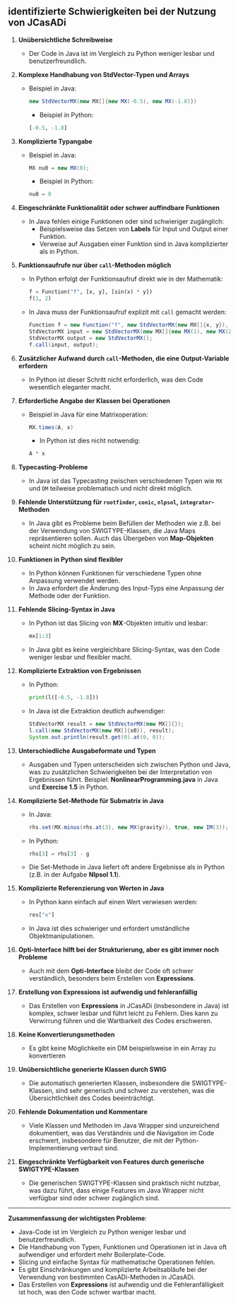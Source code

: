 ## identifizierte Schwierigkeiten bei der Nutzung von JCasADi

1. **Unübersichtliche Schreibweise**
    - Der Code in Java ist im Vergleich zu Python weniger lesbar und benutzerfreundlich.

2. **Komplexe Handhabung von StdVector-Typen und Arrays**
    - Beispiel in Java:
      ```java
      new StdVectorMX(new MX[]{new MX(-0.5), new MX(-1.8)})
      ```
        - Beispiel in Python:
      ```python
      [-0.5, -1.8]
      ```

3. **Komplizierte Typangabe**
    - Beispiel in Java:
      ```java
      MX nu0 = new MX(0);
      ```
        - Beispiel in Python:
      ```python
      nu0 = 0
      ```

4. **Eingeschränkte Funktionalität oder schwer auffindbare Funktionen**
    - In Java fehlen einige Funktionen oder sind schwieriger zugänglich:
        - Beispielsweise das Setzen von **Labels** für Input und Output einer Funktion.
        - Verweise auf Ausgaben einer Funktion sind in Java komplizierter als in Python.

5. **Funktionsaufrufe nur über `call`-Methoden möglich**
    - In Python erfolgt der Funktionsaufruf direkt wie in der Mathematik:
      ```python
      f = Function("f", [x, y], [sin(x) * y])
      f(1, 2)
      ```
    - In Java muss der Funktionsaufruf explizit mit `call` gemacht werden:
      ```java
      Function f = new Function("f", new StdVectorMX(new MX[]{x, y}), new StdVectorMX(new MX[]{MX.times(MX.sin(x), y)}));
      StdVectorMX input = new StdVectorMX(new MX[]{new MX(1), new MX(2)});
      StdVectorMX output = new StdVectorMX();
      f.call(input, output);
      ```

6. **Zusätzlicher Aufwand durch `call`-Methoden, die eine Output-Variable erfordern**
    - In Python ist dieser Schritt nicht erforderlich, was den Code wesentlich eleganter macht.

7. **Erforderliche Angabe der Klassen bei Operationen**
    - Beispiel in Java für eine Matrixoperation:
      ```java
      MX.times(A, x)
      ```
        - In Python ist dies nicht notwendig:
      ```python
      A * x
      ```

8. **Typecasting-Probleme**
    - In Java ist das Typecasting zwischen verschiedenen Typen wie `MX` und `DM` teilweise problematisch und nicht direkt möglich.

9. **Fehlende Unterstützung für `rootfinder`, `conic`, `nlpsol`, `integrator`-Methoden**
    - In Java gibt es Probleme beim Befüllen der Methoden wie z.B. bei der Verwendung von SWIGTYPE-Klassen, die Java Maps repräsentieren sollen. Auch das Übergeben von **Map-Objekten** scheint nicht möglich zu sein.

10. **Funktionen in Python sind flexibler**
    - In Python können Funktionen für verschiedene Typen ohne Anpassung verwendet werden.
    - In Java erfordert die Änderung des Input-Typs eine Anpassung der Methode oder der Funktion.

11. **Fehlende Slicing-Syntax in Java**
    - In Python ist das Slicing von **MX**-Objekten intuitiv und lesbar:
      ```python
      mx[1:3]
      ```
    - In Java gibt es keine vergleichbare Slicing-Syntax, was den Code weniger lesbar und flexibler macht.

12. **Komplizierte Extraktion von Ergebnissen**
    - In Python:
      ```python
      print(l([-0.5, -1.8]))
      ```
    - In Java ist die Extraktion deutlich aufwendiger:
      ```java
      StdVectorMX result = new StdVectorMX(new MX[]{});
      l.call(new StdVectorMX(new MX[]{x0}), result);
      System.out.println(result.get(0).at(0, 0));
      ```

13. **Unterschiedliche Ausgabeformate und Typen**
    - Ausgaben und Typen unterscheiden sich zwischen Python und Java, was zu zusätzlichen Schwierigkeiten bei der Interpretation von Ergebnissen führt. Beispiel: **NonlinearProgramming.java** in Java und **Exercise 1.5** in Python.

14. **Komplizierte Set-Methode für Submatrix in Java**
    - In Java:
      ```java
      rhs.set(MX.minus(rhs.at(3), new MX(gravity)), true, new IM(3));
      ```
    - In Python:
      ```python
      rhs[3] = rhs[3] - g
      ```
    - Die Set-Methode in Java liefert oft andere Ergebnisse als in Python (z.B. in der Aufgabe **Nlpsol 1.1**).

15. **Komplizierte Referenzierung von Werten in Java**
    - In Python kann einfach auf einen Wert verwiesen werden:
      ```python
      res["x"]
      ```
    - In Java ist dies schwieriger und erfordert umständliche Objektmanipulationen.

16. **Opti-Interface hilft bei der Strukturierung, aber es gibt immer noch Probleme**
    - Auch mit dem **Opti-Interface** bleibt der Code oft schwer verständlich, besonders beim Erstellen von **Expressions**.

17. **Erstellung von Expressions ist aufwendig und fehleranfällig**
    - Das Erstellen von **Expressions** in JCasADi (insbesondere in Java) ist komplex, schwer lesbar und führt leicht zu Fehlern. Dies kann zu Verwirrung führen und die Wartbarkeit des Codes erschweren.

18. **Keine Konvertierungsmethoden**
    - Es gibt keine Möglichkeite ein DM beispielsweise in ein Array zu konvertieren

19. **Unübersichtliche generierte Klassen durch SWIG**
    - Die automatisch generierten Klassen, insbesondere die SWIGTYPE-Klassen, sind sehr generisch und schwer zu verstehen, was die Übersichtlichkeit des Codes beeinträchtigt.

20. **Fehlende Dokumentation und Kommentare**
    - Viele Klassen und Methoden im Java Wrapper sind unzureichend dokumentiert, was das Verständnis und die Navigation im Code erschwert, insbesondere für Benutzer, die mit der Python-Implementierung vertraut sind.

21. **Eingeschränkte Verfügbarkeit von Features durch generische SWIGTYPE-Klassen**
    - Die generischen SWIGTYPE-Klassen sind praktisch nicht nutzbar, was dazu führt, dass einige Features im Java Wrapper nicht verfügbar sind oder schwer zugänglich sind.

---

**Zusammenfassung der wichtigsten Probleme**:
- Java-Code ist im Vergleich zu Python weniger lesbar und benutzerfreundlich.
- Die Handhabung von Typen, Funktionen und Operationen ist in Java oft aufwendiger und erfordert mehr Boilerplate-Code.
- Slicing und einfache Syntax für mathematische Operationen fehlen.
- Es gibt Einschränkungen und komplizierte Arbeitsabläufe bei der Verwendung von bestimmten CasADi-Methoden in JCasADi.
- Das Erstellen von **Expressions** ist aufwendig und die Fehleranfälligkeit ist hoch, was den Code schwer wartbar macht.